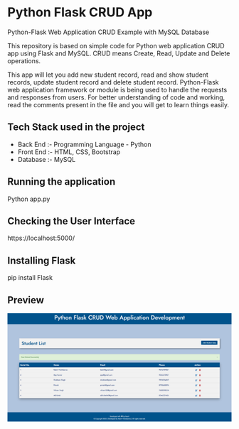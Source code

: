 # Python Flask CRUD App

Python-Flask Web Application CRUD Example with MySQL Database

This repository is based on simple code for Python web application CRUD app using Flask and MySQL. 
CRUD means Create, Read, Update and Delete operations. 

This app will let you add new student record, read and show student records, update student record and delete student record. Python-Flask web application framework or module is being used to handle the requests and responses from users.
For better understanding of code and working, read the comments present in the file and you will get to learn things easily.

## Tech Stack used in the project

- Back End :- Programming Language - Python
- Front End :- HTML, CSS, Bootstrap
- Database :- MySQL

## Running the application

Python app.py

## Checking the User Interface

https://localhost:5000/

## Installing Flask 

pip install Flask

## Preview

![screenshot](preview.png)
